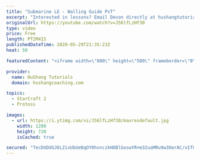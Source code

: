```yaml
---
title: "Submarine LE - Walling Guide PvT"
excerpt: "Interested in lessons? Email Devon directly at hushangtutorials@outlook.com ------------------------------------------------------------------------------------------------------- Want to support HuShang Tutorials directly? Patreon is a website where you can contribute a monthly donation that will help"
originalUrl: https://youtube.com/watch?v=J56lfLzHf30
type: video
price: Free
length: PT2M41S
publishedDateTime: 2020-05-29T21:35:23Z
heat: 50

featuredContent: "<iframe width=\"800\" height=\"500\" frameborder=\"0\" src=\"https://www.youtube.com/embed/J56lfLzHf30\" allow=\"accelerometer; autoplay; encrypted-media; gyroscope; picture-in-picture\" allowfullscreen></iframe>"

provider:
  name: HuShang Tutorials
  domain: hushangcoaching.com

topics:
  - StarCraft 2
  - Protoss

images:
  - url: https://i.ytimg.com/vi/J56lfLzHf30/maxresdefault.jpg
    width: 1280
    height: 720
    isCached: true

secured: "TecDUDdGJ6LZixUbUeBqOY0hvnczkHDBlGoswYR+m32uaMRu9w3OerAC/xIfUidmoG7gz/lyDLahyp5ogeeAjnRb0wsT/R3OiBiFPmWgrRusEtgFm7nuaDvRgqTc8FMPshigY3PzMo+/FbClLMpdWQXjjxe1RLvcQv878r89IADt8GsQm9JWmufwEtDJbG2wtz+l+CH130HSv0bHMXA7mQBneDtj5MgvSZB1oPgVQYtEdfkxh6DxmVtO8HJRl+zkWvQqFSviyZlq8jlCt6jusex4bTAflxOwc/NZ2gl6K1+PwtWYbUb2hCsqAdRyeOjIntRn25kuf2kFzgQ63tBcVX2tN3V77TEufZKT3A2edwZjJ5nwuzM4EM3dXcpMPBuNIeVTDKDEgYtwZXk+eMTbT3dyq4hZzopfOPGvcThMebI=;LuVww5j9drGn2it4/rsBng=="
---
```


